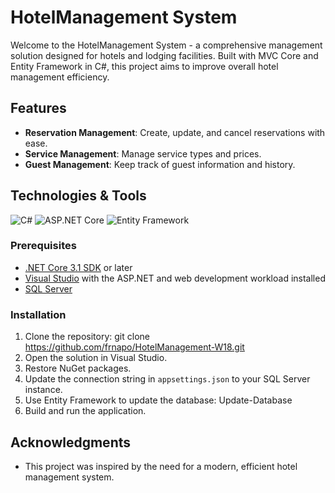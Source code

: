 # HotelManagement System

Welcome to the HotelManagement System - a comprehensive management solution designed for hotels and lodging facilities. Built with MVC Core and Entity Framework in C#, this project aims to improve overall hotel management efficiency.

## Features

- **Reservation Management**: Create, update, and cancel reservations with ease.
- **Service Management**: Manage service types and prices.
- **Guest Management**: Keep track of guest information and history.

## Technologies & Tools

![C#](https://img.shields.io/badge/-C%23-239120?style=flat-square&logo=c-sharp&logoColor=white)
![ASP.NET Core](https://img.shields.io/badge/-ASP.NET%20Core-512BD4?style=flat-square&logo=dot-net&logoColor=white)
![Entity Framework](https://img.shields.io/badge/-Entity%20Framework-00000F?style=flat-square&logo=entity-framework&logoColor=white)

### Prerequisites

- [.NET Core 3.1 SDK](https://dotnet.microsoft.com/download/dotnet-core/3.1) or later
- [Visual Studio](https://visualstudio.microsoft.com/) with the ASP.NET and web development workload installed
- [SQL Server](https://www.microsoft.com/en-us/sql-server/sql-server-downloads)

### Installation

1. Clone the repository: git clone https://github.com/frnapo/HotelManagement-W18.git
2. Open the solution in Visual Studio.
3. Restore NuGet packages.
4. Update the connection string in `appsettings.json` to your SQL Server instance.
5. Use Entity Framework to update the database: Update-Database
6. Build and run the application.

## Acknowledgments

- This project was inspired by the need for a modern, efficient hotel management system.
